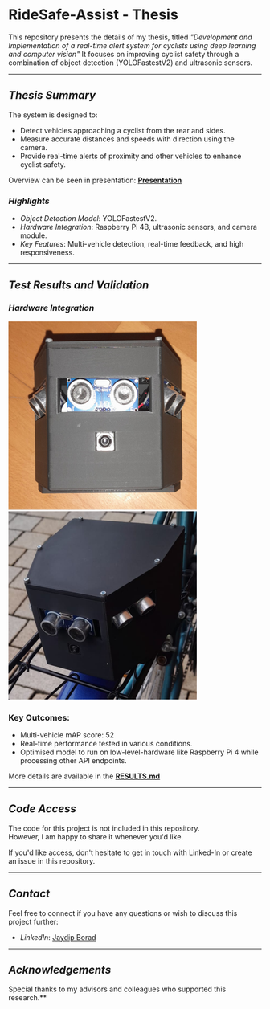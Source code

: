 # RideSafe-Assist - Thesis


This repository presents the details of my thesis, titled *"Development and Implementation of a real-time alert system for cyclists using deep learning and computer vision"* It focuses on improving cyclist safety through a combination of object detection (YOLOFastestV2) and ultrasonic sensors.

---

## *Thesis Summary*

The system is designed to:
- Detect vehicles approaching a cyclist from the rear and sides.
- Measure accurate distances and speeds with direction using the camera.
- Provide real-time alerts of proximity and other vehicles to enhance cyclist safety.

Overview can be seen in presentation: [**Presentation**](https://github.com/boradj/RideSafe-Assist/blob/main/final_thesis.pdf)

### *Highlights*
- *Object Detection Model*: YOLOFastestV2.
- *Hardware Integration*: Raspberry Pi 4B, ultrasonic sensors, and camera module.
- *Key Features*: Multi-vehicle detection, real-time feedback, and high responsiveness.

---

## *Test Results and Validation*

### *Hardware Integration*

<img src="https://github.com/boradj/RideSafe-Assist/blob/main/Images/sensorintegratefront.jpg" width="375" height="375"> <img src="https://github.com/boradj/RideSafe-Assist/blob/main/Images/cyclemount2.png" width="375" height="375"> 

### Key Outcomes:
- Multi-vehicle mAP score: 52
- Real-time performance tested in various conditions.
- Optimised model to run on low-level-hardware like Raspberry Pi 4 while processing other API endpoints.

More details are available in the [**RESULTS.md**](https://github.com/boradj/RideSafe-Assist/blob/main/RESULTS.md)

---

## *Code Access*

The code for this project is not included in this repository.  
However, I am happy to share it whenever you'd like.  

If you'd like access, don't hesitate to get in touch with Linked-In or create an issue in this repository.

---

## *Contact*

Feel free to connect if you have any questions or wish to discuss this project further:
- *LinkedIn*: [Jaydip Borad](https://www.linkedin.com/in/jaydip-borad/)

---

## *Acknowledgements*
Special thanks to my advisors and colleagues who supported this research.**
